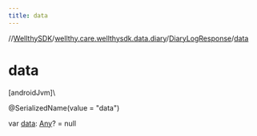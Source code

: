```yaml
---
title: data
---
```

//[WellthySDK](../../../index.html)/[wellthy.care.wellthysdk.data.diary](../index.html)/[DiaryLogResponse](index.html)/[data](data.html)



# data



[androidJvm]\




@SerializedName(value = "data")



var [data](data.html): [Any](https://kotlinlang.org/api/latest/jvm/stdlib/kotlin/-any/index.html)? = null




